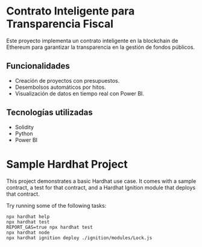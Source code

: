# Contrato Inteligente para Transparencia Fiscal

Este proyecto implementa un contrato inteligente en la blockchain de Ethereum para garantizar la transparencia en la gestión de fondos públicos.

## Funcionalidades
- Creación de proyectos con presupuestos.
- Desembolsos automáticos por hitos.
- Visualización de datos en tiempo real con Power BI.

## Tecnologías utilizadas
- Solidity
- Python
- Power BI

# Sample Hardhat Project

This project demonstrates a basic Hardhat use case. It comes with a sample contract, a test for that contract, and a Hardhat Ignition module that deploys that contract.

Try running some of the following tasks:

```shell
npx hardhat help
npx hardhat test
REPORT_GAS=true npx hardhat test
npx hardhat node
npx hardhat ignition deploy ./ignition/modules/Lock.js
```

